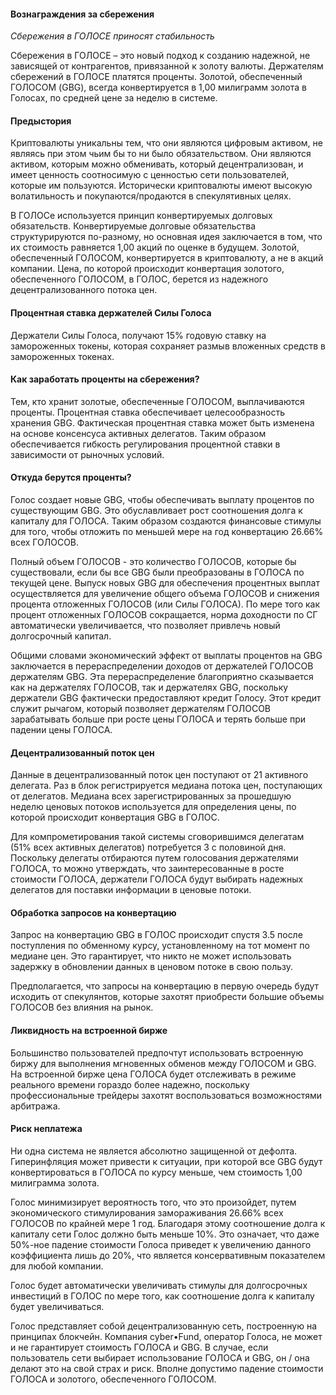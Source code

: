 #### Вознаграждения за сбережения
_Сбережения в ГОЛОСЕ приносят стабильность_

Сбережения в ГОЛОСЕ – это новый подход к созданию надежной, не зависящей от контрагентов, привязанной к золоту валюты. Держателям сбережений в ГОЛОСЕ платятся проценты. Золотой, обеспеченный ГОЛОСОМ (GBG), всегда конвертируется в 1,00 милиграмм золота в Голосах, по средней цене за неделю в системе.

#### Предыстория
Криптовалюты уникальны тем, что они являются цифровым активом, не являясь при этом чьим бы то ни было обязательством. Они являются активом, которым можно обменивать, который децентрализован, и имеет ценность соотносимую с ценностью сети пользователей, которые им пользуются. Исторически криптовалюты имеют высокую волатильность и покупаются/продаются в спекулятивных целях.

В ГОЛОСе используется принцип конвертируемых долговых обязательств. Конвертируемые долговые обязательства структурируются по-разному, но основная идея заключается в том, что их стоимость равняется 1,00 акций по оценке в будущем. Золотой, обеспеченный ГОЛОСОМ, конвертируется в криптовалюту, а не в акций  компании. Цена, по которой происходит конвертация золотого, обеспеченного ГОЛОСОМ, в ГОЛОС, берется из надежного децентрализованного потока цен.

#### Процентная ставка держателей Силы Голоса
Держатели Силы Голоса, получают 15% годовую ставку на замороженных токены, которая сохраняет размыв вложенных средств в замороженных токенах.  

#### Как заработать проценты на сбережения?
Тем, кто хранит золотые, обеспеченные ГОЛОСОМ, выплачиваются проценты. Процентная ставка обеспечивает целесообразность хранения GBG. Фактическая процентная ставка может быть изменена на основе консенсуса активных делегатов. Таким образом обеспечивается гибкость регулирования процентной ставки в зависимости от рыночных условий.

#### Откуда берутся проценты?
Голос создает новые GBG, чтобы обеспечивать выплату процентов по существующим GBG. Это обуславливает рост соотношения долга к капиталу для ГОЛОСА. Таким образом  создаются финансовые стимулы для того, чтобы отложить по меньшей мере на год конвертацию 26.66% всех ГОЛОСОВ. 

Полный объем ГОЛОСОВ - это количество ГОЛОСОВ, которые бы существовали, если бы все GBG были преобразованы в ГОЛОСА по текущей цене. Выпуск новых GBG для обеспечения процентных выплат осуществляется для увеличение общего объема ГОЛОСОВ и снижения процента отложенных ГОЛОСОВ (или Силы ГОЛОСА). По мере того как процент отложенных ГОЛОСОВ сокращается, норма доходности по СГ автоматически увеличивается, что позволяет привлечь новый долгосрочный капитал.

Общими словами экономический эффект от выплаты процентов на GBG заключается в перераспределении доходов от держателей ГОЛОСОВ держателям GBG. Эта перераспределение благоприятно сказывается как на держателях ГОЛОСОВ, так и держателях GBG, поскольку держатели GBG фактически предоставляют кредит Голосу. Этот кредит служит рычагом, который позволяет держателям ГОЛОСОВ зарабатывать больше при росте цены ГОЛОСА и терять больше при падении цены ГОЛОСА.

#### Децентрализованный поток цен
Данные в децентрализованный поток цен поступают от 21 активного делегата. Раз в блок регистрируется медиана потока цен, поступающих от делегатов. Медиана всех зарегистрированных за прошедшую неделю ценовых потоков используется для определения цены, по которой происходит конвертация GBG в ГОЛОС. 

Для компрометирования такой системы сговорившимся делегатам (51% всех активных делегатов) потребуется 3 с половиной дня. Поскольку делегаты отбираются путем голосования держателями ГОЛОСА, то можно утверждать, что заинтересованные в росте стоимости ГОЛОСА, держатели ГОЛОСА будут выбирать надежных делегатов для поставки информации в ценовые потоки.

#### Обработка запросов на конвертацию
Запрос на конвертацию GBG в ГОЛОС происходит спустя 3.5 после поступления по обменному курсу, установленному на тот момент по медиане цен. Это гарантирует, что никто не может использовать задержку в обновлении данных в ценовом потоке в свою пользу.

Предполагается, что запросы на конвертацию в первую очередь будут исходить от спекулянтов, которые захотят приобрести большие объемы ГОЛОСОВ без влияния на рынок.

#### Ликвидность на встроенной бирже
Большинство пользователей предпочтут использовать встроенную биржу для выполнения мгновенных обменов между ГОЛОСОМ и GBG. На встроенной бирже цена ГОЛОСА будет отслеживать в режиме реального времени гораздо более надежно, поскольку профессиональные трейдеры захотят воспользоваться возможностями арбитража. 

#### Риск неплатежа
Ни одна система не является абсолютно защищенной от дефолта. Гиперинфляция может привести к ситуации, при которой все GBG будут конвертироваться в ГОЛОСА по курсу меньше, чем стоимость 1,00 милиграмма золота. 

Голос минимизирует вероятность того, что это произойдет, путем  экономического стимулирования замораживания 26.66% всех ГОЛОСОВ по крайней мере 1 год. Благодаря этому соотношение долга к капиталу сети Голос должно быть меньше 10%. Это означает, что даже 50%-ное падение стоимости Голоса приведет к увеличению данного коэффициента лишь до 20%, что является консервативным показателем для любой компании. 

Голос будет автоматически увеличивать стимулы для долгосрочных инвестиций в ГОЛОС по мере того, как соотношение долга к капиталу будет увеличиваться.

Голос представляет собой децентрализованную сеть, построенную на принципах блокчейн. Компания cyber•Fund, оператор Голоса, не может и не гарантирует стоимость ГОЛОСА и GBG. В случае, если пользователь сети выбирает использование ГОЛОСА и GBG, он / она делают это на свой страх и риск. Вполне допустимо падение стоимости ГОЛОСА и золотого, обеспеченного ГОЛОСОМ.
